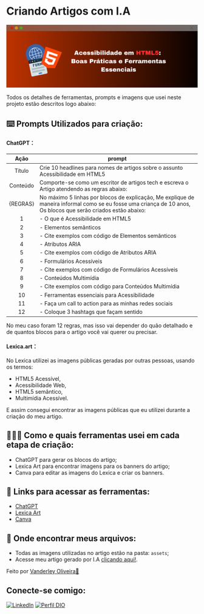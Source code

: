 # Criando Artigos com I.A

![Banner do Artigo](./assets/banners/banner%201.png)

Todos os detalhes de ferramentas, prompts e imagens que usei neste projeto estão descritos logo abaixo:

## ⌨️ Prompts Utilizados para criação:

#### ChatGPT：

|   Ação   | prompt|
| :------: | - |
|  Título  | Crie 10 headlines para nomes de artigos sobre o assunto Acessibilidade em HTML5                                                       |
| Conteúdo | Comporte-se como um escritor de artigos tech  e escreva o Artigo atendendo as regras abaixo:
|{REGRAS}| No máximo 5 linhas por blocos de explicação, Me explique de maneira informal como se eu fosse uma criança de 10 anos, Os blocos que serão criados estão abaixo:
|1|- O que é Acessibilidade em HTML5
|2|- Elementos semânticos
|3|- Cite exemplos com código de Elementos semânticos
|4|- Atributos ARIA 
|5|- Cite exemplos com código de Atributos ARIA
|6|- Formulários Acessíveis 
|7|- Cite exemplos com código de Formulários Acessíveis 
|8|- Conteúdos Multimídia 
|9|- Cite exemplos com código para Conteúdos Multimídia
|10|- Ferramentas essenciais para Acessibilidade 
|11|- Faça um call to action para as minhas redes sociais 
|12|- Coloque 3 hashtags que façam sentido  |

No meu caso foram 12 regras, mas isso vai depender do quão detalhado e de quantos blocos para o artigo você vai querer ou precisar.

#### Lexica.art：

No Lexica utilizei as imagens públicas geradas por outras pessoas, usando os termos:
- HTML5 Acessível, 
- Acessibilidade Web,
- HTML5 semântico,
- Multimídia Acessível.

E assim consegui encontrar as imagens públicas que eu utilizei durante a criação do meu artigo.

## 🧑🏽‍💻 Como e quais ferramentas usei em cada etapa de criação:

- ChatGPT para gerar os blocos do artigo;
- Lexica Art para encontrar imagens para os banners do artigo;
- Canva para editar as imagens do Lexica e criar os banners.

## 🔗 Links para acessar as ferramentas:

- [ChatGPT](https://chat.openai.com/) 
- [Lexica Art](https://lexica.art)
- [Canva](https://www.canva.com)

## 📂 Onde encontrar meus arquivos:

- Todas as imagens utilizadas no artigo estão na pasta: `assets`;
- Acesse meu artigo gerado por I.A [clicando aqui!](https://web.dio.me/articles/acessibilidade-em-html5-boas-praticas-e-ferramentas-essenciais?back=%2Farticles&open-modal=true&page=1&order=oldest).

Feito por [Vanderley Oliveira👾](https://github.com/VanderleyOliveira)

## Conecte-se comigo:

[![LinkedIn](https://img.shields.io/badge/-LinkedIn-000?style=for-the-badge&logo=linkedin&logoColor=blue)](https://www.linkedin.com/in/vanderley-oliveira/)
[![Perfil DIO](https://img.shields.io/badge/-Meu%20Perfil%20na%20DIO-52559E?style=for-the-badge)](https://www.dio.me/users/vanderleyoliv21)
